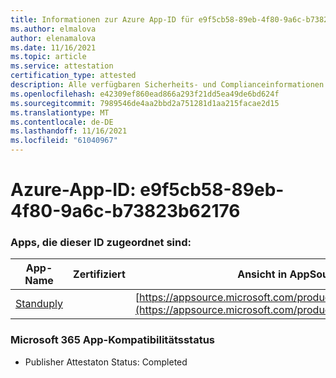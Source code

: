 ```yaml
---
title: Informationen zur Azure App-ID für e9f5cb58-89eb-4f80-9a6c-b73823b62176
ms.author: elmalova
author: elenamalova
ms.date: 11/16/2021
ms.topic: article
ms.service: attestation
certification_type: attested
description: Alle verfügbaren Sicherheits- und Complianceinformationen für e9f5cb58-89eb-4f80-9a6c-b73823b62176.
ms.openlocfilehash: e42309ef860ead866a293f21dd5ea49de6bd624f
ms.sourcegitcommit: 7989546de4aa2bbd2a751281d1aa215facae2d15
ms.translationtype: MT
ms.contentlocale: de-DE
ms.lasthandoff: 11/16/2021
ms.locfileid: "61040967"
---
```

# <a name="azure-app-id-e9f5cb58-89eb-4f80-9a6c-b73823b62176"></a>Azure-App-ID: e9f5cb58-89eb-4f80-9a6c-b73823b62176


### <a name="apps-associated-with-this-id"></a>Apps, die dieser ID zugeordnet sind:
| **App-Name** | **Zertifiziert** | **Ansicht in AppSource** |
|--------------|---------------|-----------------------|
| [Standuply](https://docs.microsoft.com/microsoft-365-app-certification/forward/WA200003001) |  | [https://appsource.microsoft.com/product/office/WA200003001](https://appsource.microsoft.com/product/office/WA200003001) |

### <a name="microsoft-365-app-compliance-status"></a>Microsoft 365 App-Kompatibilitätsstatus
- Publisher Attestaton Status: Completed
